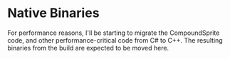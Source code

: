 # Native Binaries
For performance reasons, I'll be starting to migrate the CompoundSprite code, and other performance-critical code from C# to C++. The resulting binaries from the build are expected to be moved here.
